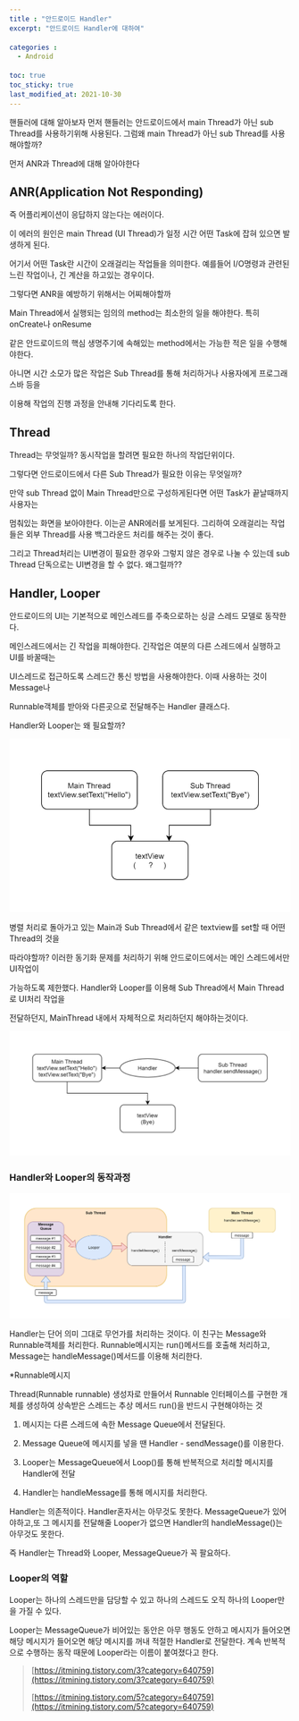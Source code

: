 ```yaml
---
title : "안드로이드 Handler"
excerpt: "안드로이드 Handler에 대하여"

categories :
  - Android

toc: true
toc_sticky: true
last_modified_at: 2021-10-30 
---
```




핸들러에 대해 알아보자 먼저 핸들러는 안드로이드에서 main Thread가 아닌 sub Thread를 사용하기위해 사용된다. 그럼왜 main Thread가 아닌 sub Thread를 사용해야할까?

먼저 ANR과 Thread에 대해 알아야한다

## ANR(Application Not Responding)

즉 어플리케이션이 응답하지 않는다는 에러이다.

이 에러의 원인은 main Thread (UI Thread)가 일정 시간 어떤 Task에 잡혀 있으면 발생하게 된다.

어기서 어떤 Task란 시간이 오래걸리는 작업들을 의미한다. 예를들어 I/O명령과 관련된 느린 작업이나, 긴 계산을 하고있는 경우이다.

그렇다면 ANR을 예방하기 위해서는 어찌해야할까

Main Thread에서 실행되는 임의의 method는 최소한의 일을 해야한다. 특히 onCreate나 onResume

같은 안드로이드의 핵심 생명주기에 속해있는 method에서는 가능한 적은 일을 수행해야한다.

아니면 시간 소모가 많은 작업은 Sub Thread를 통해 처리하거나 사용자에게 프로그래스바 등을

이용해 작업의 진행 과정을 안내해 기다리도록 한다.

## Thread

Thread는 무엇일까? 동시작업을 할려면 필요한 하나의 작업단위이다.

그렇다면 안드로이드에서 다른 Sub Thread가 필요한 이유는 무엇일까?

만약 sub Thread 없이 Main Thread만으로 구성하게된다면 어떤 Task가 끝날때까지 사용자는

멈춰있는 화면을 보아야한다. 이는곧 ANR에러를 보게된다. 그리하여 오래걸리는 작업들은 외부 Thread를 사용 백그라운드 처리를 해주는 것이 좋다.

그리고 Thread처리는 UI변경이 필요한 경우와 그렇지 않은 경우로 나눌 수 있는데 sub Thread 단독으로는 UI변경을 할 수 없다. 왜그럴까??

## Handler, Looper

안드로이드의 UI는 기본적으로 메인스레드를 주축으로하는 싱글 스레드 모델로 동작한다.

메인스레드에서는 긴 작업을 피해야한다. 긴작업은 여분의 다른 스레드에서 실행하고 UI를 바꿀때는

UI스레드로 접근하도록 스레드간 통신 방법을 사용해야한다. 이때 사용하는 것이 Message나

Runnable객체를 받아와 다른곳으로 전달해주는 Handler 클래스다.

Handler와 Looper는 왜 필요할까?

![Thread.png](/assets/images/Thread.png?raw=true)

병렬 처리로 돌아가고 있는 Main과 Sub Thread에서 같은 textview를 set할 때 어떤 Thread의 것을

따라야할까? 이러한 동기화 문제를 처리하기 위해 안드로이드에서는 메인 스레드에서만 UI작업이

가능하도록 제한했다. Handler와 Looper를 이용해 Sub Thread에서 Main Thread로 UI처리 작업을

전달하던지, MainThread 내에서 자체적으로 처리하던지 해야하는것이다.

![Thread2.png](/assets/images/Thread2.png?raw=true)

### Handler와 Looper의 동작과정

![Thread3.png](/assets/images/Thread3.png?raw=true)

Handler는 단어 의미 그대로 무언가를 처리하는 것이다. 이 친구는 Message와 Runnable객체를 처리한다. Runnable메시지는 run()메서드를 호출해 처리하고, Message는 handleMessage()메서드를 이용해 처리한다.

*Runnable메시지

Thread(Runnable runnable) 생성자로 만들어서 Runnable 인터페이스를 구현한 개체를 생성하여 상속받은 스레드는 추상 메서드 run()을 반드시 구현해야하는 것

1. 메시지는 다른 스레드에 속한 Message Queue에서 전달된다.
2. Message Queue에 메시지를 넣을 땐 Handler - sendMessage()를 이용한다.
3. Looper는 MessageQueue에서 Loop()를 통해 반복적으로 처리할 메시지를 Handler에 전달

4. Handler는 handleMessage를 통해 메시지를 처리한다.

Handler는 의존적이다. Handler혼자서는 아무것도 못한다. MessageQueue가 있어야하고,또 그 메시지를 전달해줄 Looper가 없으면 Handler의 handleMessage()는 아무것도 못한다.

즉 Handler는 Thread와 Looper, MessageQueue가 꼭 팔요하다.

### Looper의 역할

Looper는 하나의 스레드만을 담당할 수 있고 하나의 스레드도 오직 하나의 Looper만을 가질 수 있다.

Looper는 MessageQueue가 비어있는 동안은 아무 행동도 안하고 메시지가 들어오면 해당 메시지가 들어오면 해당 메시지를 꺼내 적절한 Handler로 전달한다. 계속 반복적으로 수행하는 동작 때문에 Looper라는 이름이 붙여졌다고 한다.

> [https://itmining.tistory.com/3?category=640759](https://itmining.tistory.com/3?category=640759)
>
> [https://itmining.tistory.com/5?category=640759](https://itmining.tistory.com/5?category=640759)
>